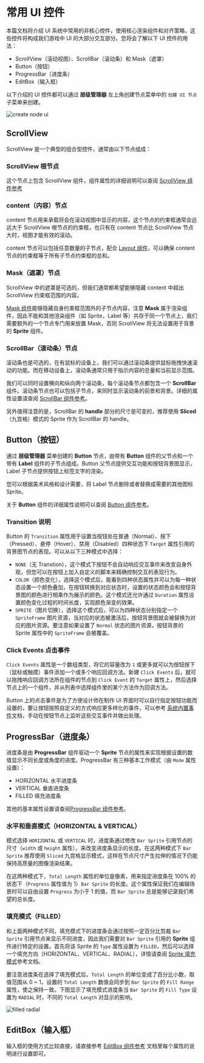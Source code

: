 # 常用 UI 控件

本篇文档将介绍 UI 系统中常用的非核心控件，使用核心渲染组件和对齐策略，这些控件将构成我们游戏中 UI 的大部分交互部分。您将会了解以下 UI 控件的用法：

- ScrollView（滚动视图）、ScrollBar（滚动条）和 Mask（遮罩）
- Button（按钮）
- ProgressBar（进度条）
- EditBox（输入框）

以下介绍的 UI 控件都可以通过 **层级管理器** 左上角创建节点菜单中的 `创建 UI 节点` 子菜单来创建。

![create node ui](ui-components/create_node_ui.png)

## ScrollView

ScrollView 是一个典型的组合型控件，通常由以下节点组成：

### ScrollView 根节点

这个节点上包含 ScrollView 组件，组件属性的详细说明可以查阅 [ScrollView 组件参考](../components/scrollview.md)

### content（内容）节点

content 节点用来承载将会在滚动视图中显示的内容，这个节点的约束框通常会远远大于 ScrollView 根节点的约束框，也只有在 content 节点比 ScrollView 节点大时，视图才能有效的滚动。

content 节点可以包括任意数量的子节点，配合 [Layout 组件](auto-layout.md)，可以确保 content 节点的约束框等于所有子节点约束框的总和。

### Mask（遮罩）节点

ScrollView 中的遮罩是可选的，但我们通常都希望能够隐藏 content 中超出 ScrollView 约束框范围的内容。

[Mask 组件](../components/mask.md)能够隐藏自身约束框范围外的子节点内容，注意 **Mask** 属于渲染组件，因此不能和其他渲染组件（如 Sprite，Label 等）共存于同一个节点上，我们需要额外的一个节点专门用来放置 Mask，否则 ScrollView 将无法设置用于背景的 **Sprite** 组件。

### ScrollBar（滚动条）节点

滚动条也是可选的，在有鼠标的设备上，我们可以通过滚动条提供鼠标拖拽快速滚动的功能。而在移动设备上，滚动条通常只用于指示内容的总量和当前显示范围。

我们可以同时设置横向和纵向两个滚动条，每个滚动条节点都包含一个 **ScrollBar** 组件。滚动条节点也可以包括子节点，来同时显示滚动条的前景和背景。详细的属性设置请查阅 [ScrollBar 组件参考](../components/scrollbar.md)。

另外值得注意的是，ScrollBar 的 **handle** 部分的尺寸是可变的，推荐使用 **Sliced**（九宫格）模式的 Sprite 作为 ScrollBar 的 handle。

## Button（按钮）

通过 **层级管理器** 菜单创建的 **Button** 节点，由带有 **Button** 组件的父节点和一个带有 **Label** 组件的子节点组成。Button 父节点提供交互功能和按钮背景图显示，Label 子节点提供按钮上标签文字的渲染。

您可以根据美术风格和设计需要，将 Label 节点删除或者替换成需要的其他图标 Sprite。

关于 **Button** 组件的详细属性说明可以查阅 [Button 组件参考](../components/button.md)。

### Transition 说明

Button 的 `Transition` 属性用于设置当按钮处在普通（Normal）、按下（Pressed）、悬停（Hover）、禁用（Disabled）四种状态下 `Target` 属性引用的背景图节点的表现。可以从以下三种模式中选择：

- `NONE`（无 Transtion），这个模式下按钮不会自动响应交互事件来改变自身外观，但您可以在按钮上加入自定义的脚本来精确控制交互的表现行为。
- `COLOR`（颜色变化），选择这个模式后，能看到四种状态属性并可以为每一种状态设置一个颜色叠加，在按钮转换到对应状态时，设置的状态颜色会和按钮背景图的颜色进行相乘作为展示的颜色。这个模式还允许通过 `Duration` 属性设置颜色变化过程的时间长度，实现颜色渐变的效果。
- `SPRITE`（图片切换），选择这个模式后，可以为四种状态分别指定一个 `SpriteFrame` 图片资源，当对应的状态被激活后，按钮背景图就会被替换为对应的图片资源。要注意如果设置了 `Normal` 状态的图片资源，按钮背景的 Sprite 属性中的 `SpriteFrame` 会被覆盖。

### Click Events 点击事件

`Click Events` 属性是一个数组类型，将它的容量改为 `1` 或更多就可以为按钮按下（鼠标或触摸）事件添加一个或多个响应回调方法。新建 `Click Events` 后，就可以拖拽响应回调方法所在组件的节点到 `Click Event` 的 `Target` 属性上，然后选择节点上的一个组件，并从列表中选择组件里的某个方法作为回调方法。

Button 上的点击事件是为了方便设计师在制作 UI 界面时可以自行指定按钮功能而设置的，要让按钮按照自定义的方式响应更多样化的事件，可以参考 [系统内置事件](../scripting/internal-events.md)文档，手动在按钮节点上监听这些交互事件并做出处理。

## ProgressBar（进度条）

进度条是由 **ProgressBar** 组件驱动一个 **Sprite** 节点的属性来实现根据设置的数值显示不同长度或角度的进度。ProgressBar 有三种基本工作模式（由 `Mode` 属性设置）：

- HORIZONTAL 水平进度条
- VERTICAL 垂直进度条
- FILLED 填充进度条

其他的基本属性设置请查阅[ProgressBar 组件参考](../components/progress.md)。

### 水平和垂直模式（HORIZONTAL & VERTICAL）

模式选择 `HORIZONTAL` 或 `VERTICAL` 时，进度条通过修改 `Bar Sprite` 引用节点的尺寸（`width` 或 `height` 属性），来改变进度条显示的长度。在这两种模式下 `Bar Sprite` 推荐使用 `Sliced` 九宫格显示模式，这样在节点尺寸产生拉伸的情况下仍能保持高质量的图像渲染结果。

在这两种模式下，`Total Length` 属性的单位是像素，用来指定进度条在 100% 的状态下（`Progress` 属性值为 1）`Bar Sprite` 的长度。这个属性保证我们在编辑场景时可以自由设置 `Progress` 为小于 1 的值，而 `Bar Sprite` 总是能够记录我们希望的总长度。

### 填充模式（FILLED）

和上面两种模式不同，填充模式下的进度条会通过按照一定百分比剪裁 `Bar Sprite` 引用节点来显示不同进度，因此我们需要对 `Bar Sprite` 引用的 **Sprite** 组件进行特定的设置。首先将该 Sprite 的 `Type` 属性设置为 `FILLED`，然后可以选择一个填充方向（HORIZONTAL、VERTICAL、RADIAL），详情请查阅 [Sprite  填充模式](../components/sprite.md#--2)参考文档。

要注意进度条在选择了填充模式后，`Total Length` 的单位变成了百分比小数，取值范围从 0 ~ 1，设置的 `Total Length` 数值会同步到 `Bar Sprite` 的 `Fill Range` 属性，使之保持一致。下图显示了填充模式进度条当 `Bar Sprite` 的 `Fill Type` 设置为 `RADIAL` 时，不同的 `Total Length` 对显示的影响。

![filled radial](ui-components/filled_radial.png)


## EditBox（输入框）

输入框的使用方式比较直接，请直接参考 [EditBox 组件参考](../components/editbox.md) 文档里每个属性的说明进行设置即可。